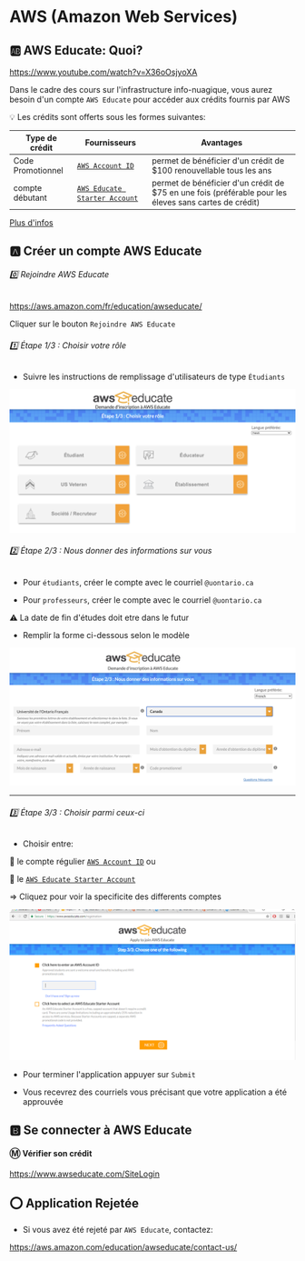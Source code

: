 # AWS (Amazon Web Services)


## :ab: AWS Educate: Quoi?

https://www.youtube.com/watch?v=X36oOsjyoXA

Dans le cadre des cours sur l'infrastructure info-nuagique, vous aurez besoin d'un compte `AWS Educate` pour accéder aux crédits fournis par AWS 

:bulb: Les crédits sont offerts sous les formes suivantes:

| Type de crédit    | Fournisseurs                             | Avantages                                                           | 
|-------------------|------------------------------------------|---------------------------------------------------------------------|
| Code Promotionnel | [`AWS Account ID`](account)              | permet de bénéficier d'un crédit de $100 renouvellable tous les ans |
| compte débutant   | [`AWS Educate Starter Account`](starter) | permet de bénéficier d'un crédit de $75 en une fois (préférable pour les éleves sans cartes de crédit) |

[Plus d'infos](https://awseducate-onboarding.s3.amazonaws.com/Educator+Toolkit/Movies/Getting+Started+with+AWS+Educate.mp4)


## :a: Créer un compte AWS Educate

###### :zero: Rejoindre AWS Educate

https://aws.amazon.com/fr/education/awseducate/

Cliquer sur le bouton `Rejoindre AWS Educate`

###### :one: Étape 1/3 : Choisir votre rôle

* Suivre les instructions de remplissage d'utilisateurs de type `Étudiants`

![image](images/EducateForm1.png)

###### :two: Étape 2/3 : Nous donner des informations sur vous

* Pour `étudiants`, créer le compte avec le courriel `@uontario.ca`  

* Pour `professeurs`, créer le compte avec le courriel `@uontario.ca`  


:warning: La date de fin d'études doit etre dans le futur

* Remplir la forme ci-dessous selon le modèle

![image](images/EducateForm2.png)

---

###### :three: Étape 3/3 : Choisir parmi ceux-ci

* Choisir entre:

:pushpin: le compte régulier [`AWS Account ID`](account) ou 

:pushpin: le [`AWS Educate Starter Account`](starter) 

=> Cliquez pour voir la specificite des differents comptes

![image](images/EducateForm3.png)

* Pour terminer l'application appuyer sur `Submit`

* Vous recevrez des courriels vous précisant que votre application a été approuvée

## :b: Se connecter à AWS Educate

#### :m: Vérifier son crédit

https://www.awseducate.com/SiteLogin


## :o: Application Rejetée

* Si vous avez été rejeté par `AWS Educate`, contactez:

https://aws.amazon.com/education/awseducate/contact-us/ 

